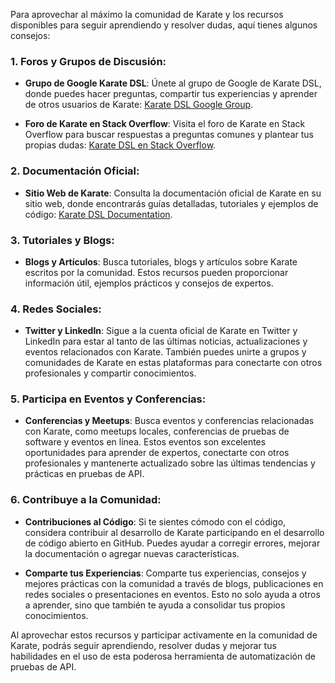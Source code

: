 Para aprovechar al máximo la comunidad de Karate y los recursos disponibles para seguir aprendiendo y resolver dudas, aquí tienes algunos consejos:

### 1. Foros y Grupos de Discusión:

- **Grupo de Google Karate DSL**: Únete al grupo de Google de Karate DSL, donde puedes hacer preguntas, compartir tus experiencias y aprender de otros usuarios de Karate: [Karate DSL Google Group](https://groups.google.com/g/karate-dsl).

- **Foro de Karate en Stack Overflow**: Visita el foro de Karate en Stack Overflow para buscar respuestas a preguntas comunes y plantear tus propias dudas: [Karate DSL en Stack Overflow](https://stackoverflow.com/questions/tagged/karate).

### 2. Documentación Oficial:

- **Sitio Web de Karate**: Consulta la documentación oficial de Karate en su sitio web, donde encontrarás guías detalladas, tutoriales y ejemplos de código: [Karate DSL Documentation](https://github.com/intuit/karate).

### 3. Tutoriales y Blogs:

- **Blogs y Artículos**: Busca tutoriales, blogs y artículos sobre Karate escritos por la comunidad. Estos recursos pueden proporcionar información útil, ejemplos prácticos y consejos de expertos.

### 4. Redes Sociales:

- **Twitter y LinkedIn**: Sigue a la cuenta oficial de Karate en Twitter y LinkedIn para estar al tanto de las últimas noticias, actualizaciones y eventos relacionados con Karate. También puedes unirte a grupos y comunidades de Karate en estas plataformas para conectarte con otros profesionales y compartir conocimientos.

### 5. Participa en Eventos y Conferencias:

- **Conferencias y Meetups**: Busca eventos y conferencias relacionadas con Karate, como meetups locales, conferencias de pruebas de software y eventos en línea. Estos eventos son excelentes oportunidades para aprender de expertos, conectarte con otros profesionales y mantenerte actualizado sobre las últimas tendencias y prácticas en pruebas de API.

### 6. Contribuye a la Comunidad:

- **Contribuciones al Código**: Si te sientes cómodo con el código, considera contribuir al desarrollo de Karate participando en el desarrollo de código abierto en GitHub. Puedes ayudar a corregir errores, mejorar la documentación o agregar nuevas características.

- **Comparte tus Experiencias**: Comparte tus experiencias, consejos y mejores prácticas con la comunidad a través de blogs, publicaciones en redes sociales o presentaciones en eventos. Esto no solo ayuda a otros a aprender, sino que también te ayuda a consolidar tus propios conocimientos.

Al aprovechar estos recursos y participar activamente en la comunidad de Karate, podrás seguir aprendiendo, resolver dudas y mejorar tus habilidades en el uso de esta poderosa herramienta de automatización de pruebas de API.